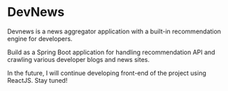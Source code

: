 # DevNews

Devnews is a news aggregator application with a built-in recommendation engine for developers. 

Build as a Spring Boot application for handling recommendation API and crawling various developer blogs and news sites.

In the future, I will continue developing front-end of the project using ReactJS. Stay tuned!
